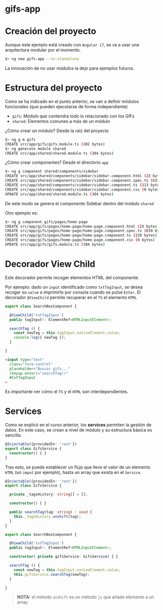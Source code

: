 # gifs-app

# Creación del proyecto

Aunque este ejemplo está creado con `Angular 17`, se va a usar una arquitectura modular por el momento.

```bash
$> ng new gifs-app --no-standalone
```

La innovación de no usar módulos la dejo para ejemplos futuros.

# Estructura del proyecto

Como se ha indicado en el punto anterior, se van a definir módulos funcionales (que pueden ejecutarse de forma independiente)

* `gifs`: Módulo que contendrá todo lo relacionado con los GIFs
* `shared`: Elementos comunes a más de un módulo


¿Cómo crear un módulo? Desde la raíz del proyecto

```bash
$> ng g m gifs
CREATE src/app/gifs/gifs.module.ts (202 bytes)
$> ng generate module shared
CREATE src/app/shared/shared.module.ts (204 bytes)
```

¿Cómo crear componentes? Desde el directorio `app`

```bash
$> ng g component shared/components/sidebar
CREATE src/app/shared/components/sidebar/sidebar.component.html (23 bytes)
CREATE src/app/shared/components/sidebar/sidebar.component.spec.ts (631 bytes)
CREATE src/app/shared/components/sidebar/sidebar.component.ts (213 bytes)
CREATE src/app/shared/components/sidebar/sidebar.component.css (0 bytes)
UPDATE src/app/shared/shared.module.ts (304 bytes)
```

De este modo se genera el componente Sidebar dentro del módulo `shared`

Otro ejemplo es: 

```bash
$> ng g component gifs/pages/home-page
CREATE src/app/gifs/pages/home-page/home-page.component.html (25 bytes)
CREATE src/app/gifs/pages/home-page/home-page.component.spec.ts (639 bytes)
CREATE src/app/gifs/pages/home-page/home-page.component.ts (220 bytes)
CREATE src/app/gifs/pages/home-page/home-page.component.css (0 bytes)
UPDATE src/app/gifs/gifs.module.ts (384 bytes)
```

# Decorador View Child

Este decorador permite recoger elementos HTML del componente.

Por ejemplo: dado un `input` identificado como `txtTagInput`, se desea recoger su `value` e imprimirlo por consola cuando se pulse `Enter`. El decorador `@ViewChild` permite recuperar en el `TS` el elemento `HTML`

```typescript
export class SearchBoxComponent {

  @ViewChild('txtTagInput')
  public tagInput!: ElementRef<HTMLInputElement>;

  searchTag () {
    const newTag = this.tagInput.nativeElement.value;
    console.log({ newTag });
  }

}
```

```html
<input type="text"
  class="form-control"
  placeholder="Buscar gifs..."
  (keyup.enter)="searchTag()"
  #txtTagInput
>	
```

Es importante ver cómo el `TS` y el `HTML` son interdependientes.

# Services

Como se explicó en el curso anterior, los **services** permiten la gestión de datos. En este caso, se crean a nivel de módulo y su estructura básica es sencilla:

```typescript
@Injectable({providedIn: 'root'})
export class GifsService {
  constructor() { }
}
```

Tras esto, se puede establecer un flujo que lleve el valor de un elemento `HTML` (un `imput` por ejemplo), hasta un array que exista en el `Service`.

```typescript
@Injectable({providedIn: 'root'})
export class GifsService {

  private _tagsHistory: string[] = [];

  constructor() { }

  public searchTag(tag: string) : void {
    this._tagsHistory.unshift(tag);
  }
}
```

```typescript
export class SearchBoxComponent {

  @ViewChild('txtTagInput')
  public tagInput!: ElementRef<HTMLInputElement>;

  constructor( private gifsService: GifsService) { }

  searchTag () {
    const newTag = this.tagInput.nativeElement.value;
    this.gifsService.searchTag(newTag);
  }

}
```

> **NOTA:** el método `unshift` es un método `js` que añade elemento a un array.
